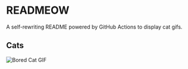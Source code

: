 # READMEOW

A self-rewriting README powered by GitHub Actions to display cat gifs.

## Cats

![Bored Cat GIF](https://media2.giphy.com/media/mlvseq9yvZhba/200.gif?cid=9acd02dasqgdmypww4uqouaq5911jaqrehe1pb92bs654w84&ep=v1_gifs_search&rid=200.gif&ct=g)
